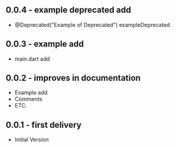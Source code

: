 ## 0.0.4 - example deprecated add
* @Deprecated("Example of Deprecated") exampleDeprecated

## 0.0.3 - example add
* main.dart add

## 0.0.2 - improves in documentation
* Example add
* Comments
* ETC.

## 0.0.1 - first delivery
* Initial Version
